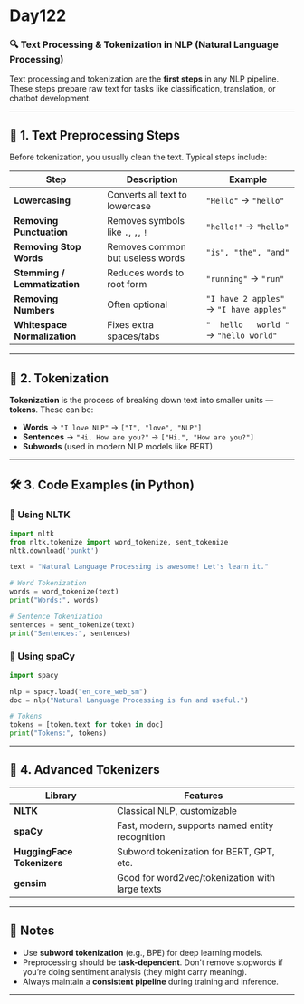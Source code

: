 # Day122

### 🔍 Text Processing & Tokenization in NLP (Natural Language Processing)

Text processing and tokenization are the **first steps** in any NLP pipeline. These steps prepare raw text for tasks like classification, translation, or chatbot development.

---

## 🧼 1. Text Preprocessing Steps

Before tokenization, you usually clean the text. Typical steps include:

| Step                         | Description                        | Example                                 |
| ---------------------------- | ---------------------------------- | --------------------------------------- |
| **Lowercasing**              | Converts all text to lowercase     | `"Hello"` → `"hello"`                   |
| **Removing Punctuation**     | Removes symbols like `.`, `,`, `!` | `"hello!"` → `"hello"`                  |
| **Removing Stop Words**      | Removes common but useless words   | `"is", "the", "and"`                    |
| **Stemming / Lemmatization** | Reduces words to root form         | `"running"` → `"run"`                   |
| **Removing Numbers**         | Often optional                     | `"I have 2 apples"` → `"I have apples"` |
| **Whitespace Normalization** | Fixes extra spaces/tabs            | `"  hello   world "` → `"hello world"`  |

---

## 🔪 2. Tokenization

**Tokenization** is the process of breaking down text into smaller units — **tokens**. These can be:

* **Words** → `"I love NLP"` → `["I", "love", "NLP"]`
* **Sentences** → `"Hi. How are you?"` → `["Hi.", "How are you?"]`
* **Subwords** (used in modern NLP models like BERT)

---

## 🛠️ 3. Code Examples (in Python)

### 🔹 Using NLTK

```python
import nltk
from nltk.tokenize import word_tokenize, sent_tokenize
nltk.download('punkt')

text = "Natural Language Processing is awesome! Let's learn it."

# Word Tokenization
words = word_tokenize(text)
print("Words:", words)

# Sentence Tokenization
sentences = sent_tokenize(text)
print("Sentences:", sentences)
```

### 🔹 Using spaCy

```python
import spacy

nlp = spacy.load("en_core_web_sm")
doc = nlp("Natural Language Processing is fun and useful.")

# Tokens
tokens = [token.text for token in doc]
print("Tokens:", tokens)
```

---

## 🧠 4. Advanced Tokenizers

| Library                    | Features                                        |
| -------------------------- | ----------------------------------------------- |
| **NLTK**                   | Classical NLP, customizable                     |
| **spaCy**                  | Fast, modern, supports named entity recognition |
| **HuggingFace Tokenizers** | Subword tokenization for BERT, GPT, etc.        |
| **gensim**                 | Good for word2vec/tokenization with large texts |

---

## 📌 Notes

* Use **subword tokenization** (e.g., BPE) for deep learning models.
* Preprocessing should be **task-dependent**. Don't remove stopwords if you’re doing sentiment analysis (they might carry meaning).
* Always maintain a **consistent pipeline** during training and inference.

---

